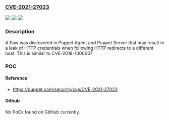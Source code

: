 ### [CVE-2021-27023](https://cve.mitre.org/cgi-bin/cvename.cgi?name=CVE-2021-27023)
![](https://img.shields.io/static/v1?label=Product&message=Puppet%20Enterprise%2C%20Puppet%20Server%2C%20Puppet%20Agent&color=blue)
![](https://img.shields.io/static/v1?label=Version&message=n%2Fa&color=blue)
![](https://img.shields.io/static/v1?label=Vulnerability&message=Unsafe%20HTTP%20Redirect&color=brighgreen)

### Description

A flaw was discovered in Puppet Agent and Puppet Server that may result in a leak of HTTP credentials when following HTTP redirects to a different host. This is similar to CVE-2018-1000007

### POC

#### Reference
- https://puppet.com/security/cve/CVE-2021-27023

#### Github
No PoCs found on GitHub currently.

